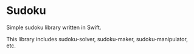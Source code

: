 # Sudoku

Simple sudoku library written in Swift.

This library includes sudoku-solver, sudoku-maker, sudoku-manipulator, etc.
